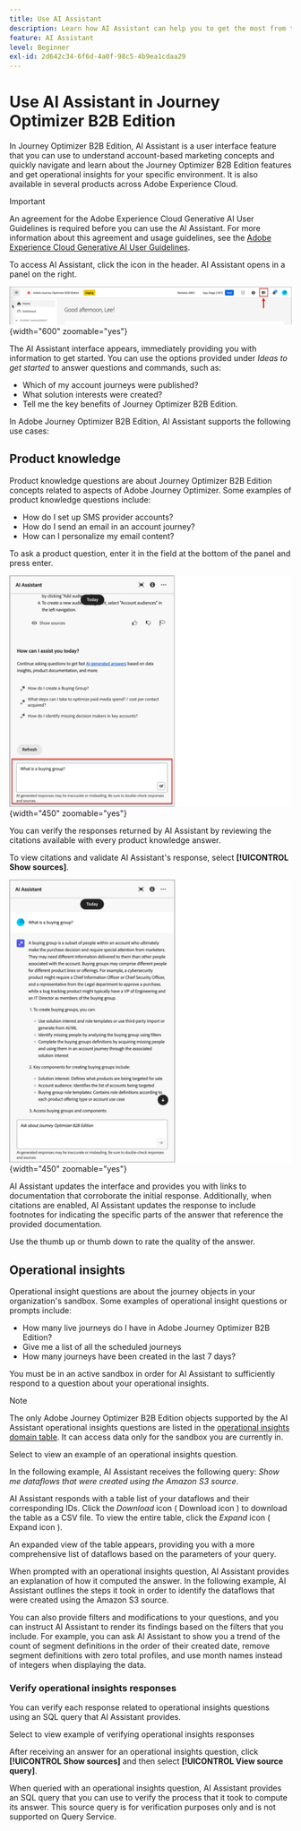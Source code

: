 ```yaml
---
title: Use AI Assistant
description: Learn how AI Assistant can help you to get the most from the Journey Optimizer B2B Edition capabilities.
feature: AI Assistant
level: Beginner
exl-id: 2d642c34-6f6d-4a0f-98c5-4b9ea1cdaa29
---
```

# Use AI Assistant in Journey Optimizer B2B Edition

In Journey Optimizer B2B Edition, AI Assistant is a user interface feature that you can use to understand account-based marketing concepts and quickly navigate and learn about the Journey Optimizer B2B Edition features and get operational insights for your specific environment. It is also available in several products across Adobe Experience Cloud.

>[!IMPORTANT]
>
>An agreement for the Adobe Experience Cloud Generative AI User Guidelines is required before you can use the AI Assistant. For more information about this agreement and usage guidelines, see the [Adobe Experience Cloud Generative AI User Guidelines](https://www.adobe.com/legal/licenses-terms/adobe-dx-gen-ai-user-guidelines.html).

To access AI Assistant, click the icon in the header. AI Assistant opens in a panel on the right.

![Click the icon to access the AI Assistant](./assets/ai-assistant-icon-header.png){width="600" zoomable="yes"}

The AI Assistant interface appears, immediately providing you with information to get started. You can use the options provided under _Ideas to get started_ to answer questions and commands, such as:

* Which of my account journeys were published?
* What solution interests were created?
* Tell me the key benefits of Journey Optimizer B2B Edition.

In Adobe Journey Optimizer B2B Edition, AI Assistant supports the following use cases:

## Product knowledge

Product knowledge questions are about Journey Optimizer B2B Edition concepts related to aspects of Adobe Journey Optimizer. Some examples of product knowledge questions include:

* How do I set up SMS provider accounts?
* How do I send an email in an account journey?
* How can I personalize my email content?

To ask a product question, enter it in the field at the bottom of the panel and press enter.

![Enter a question in the text box](./assets/ai-assistant-ask-question.png){width="450" zoomable="yes"}

You can verify the responses returned by AI Assistant by reviewing the citations available with every product knowledge answer.

To view citations and validate AI Assistant's response, select **[!UICONTROL Show sources]**. 

![Results from the AI Assistant query](./assets/ai-assistant-answer.png){width="450" zoomable="yes"}

AI Assistant updates the interface and provides you with links to documentation that corroborate the initial response. Additionally, when citations are enabled, AI Assistant updates the response to include footnotes for indicating the specific parts of the answer that reference the provided documentation.

Use the thumb up or thumb down to rate the quality of the answer.

## Operational insights

Operational insight questions are about the journey objects in your organization's sandbox. Some examples of operational insight questions or prompts include:

* How many live journeys do I have in Adobe Journey Optimizer B2B Edition?
* Give me a list of all the scheduled journeys
* How many journeys have been created in the last 7 days?

You must be in an active sandbox in order for AI Assistant to sufficiently respond to a question about your operational insights.

>[!NOTE]
>
>The only Adobe Journey Optimizer B2B Edition objects supported by the AI Assistant operational insights questions are listed in the [operational insights domain table](./ai-assistant-overview.md#operational-insights). It can access data only for the sandbox you are currently in.

Select to view an example of an operational insights question.

In the following example, AI Assistant receives the following query: _Show me dataflows that were created using the Amazon S3 source._

<screen>

AI Assistant responds with a table list of your dataflows and their corresponding IDs. Click the _Download_ icon ( Download icon ) to download the table as a CSV file. To view the entire table, click the _Expand_ icon ( Expand icon ).

<screen>

An expanded view of the table appears, providing you with a more comprehensive list of dataflows based on the parameters of your query.

<screen>

When prompted with an operational insights question, AI Assistant provides an explanation of how it computed the answer. In the following example, AI Assistant outlines the steps it took in order to identify the dataflows that were created using the Amazon S3 source.

<screen>

You can also provide filters and modifications to your questions, and you can instruct AI Assistant to render its findings based on the filters that you include. For example, you can ask AI Assistant to show you a trend of the count of segment definitions in the order of their created date, remove segment definitions with zero total profiles, and use month names instead of integers when displaying the data.

### Verify operational insights responses

You can verify each response related to operational insights questions using an SQL query that AI Assistant provides.

Select to view example of verifying operational insights responses

After receiving an answer for an operational insights question, click **[!UICONTROL Show sources]** and then select **[!UICONTROL View source query]**.

<screen>

When queried with an operational insights question, AI Assistant provides an SQL query that you can use to verify the process that it took to compute its answer. This source query is for verification purposes only and is not supported on Query Service.

<screen>


